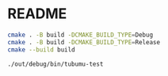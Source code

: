 # README

``` sh
cmake . -B build -DCMAKE_BUILD_TYPE=Debug
cmake . -B build -DCMAKE_BUILD_TYPE=Release
cmake --build build
```

``` sh
./out/debug/bin/tubumu-test
```
